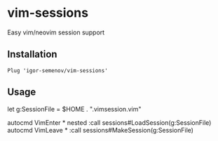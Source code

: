 # vim-sessions

Easy vim/neovim session support

## Installation

```
Plug 'igor-semenov/vim-sessions'
```

## Usage

let g:SessionFile = $HOME . ".vimsession.vim"

autocmd VimEnter * nested :call sessions#LoadSession(g:SessionFile)
autocmd VimLeave * :call sessions#MakeSession(g:SessionFile)
